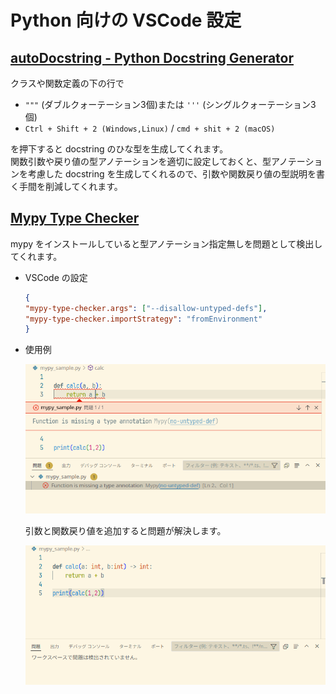 Python 向けの VSCode 設定
===

## [autoDocstring - Python Docstring Generator](https://marketplace.visualstudio.com/items?itemName=njpwerner.autodocstring)

クラスや関数定義の下の行で

- `"""` (ダブルクォーテーション3個)または `'''` (シングルクォーテーション3個)
- `Ctrl + Shift + 2 (Windows,Linux)` / `cmd + shit + 2 (macOS)`

を押下すると docstring のひな型を生成してくれます。  
関数引数や戻り値の型アノテーションを適切に設定しておくと、型アノテーションを考慮した docstring を生成してくれるので、引数や関数戻り値の型説明を書く手間を削減してくれます。


## [Mypy Type Checker](https://marketplace.visualstudio.com/items?itemName=ms-python.mypy-type-checker)

mypy をインストールしていると型アノテーション指定無しを問題として検出してくれます。

- VSCode の設定

    ```json
    {
    "mypy-type-checker.args": ["--disallow-untyped-defs"],
    "mypy-type-checker.importStrategy": "fromEnvironment"
    }
    ```

- 使用例

    ![](./vscode/vscode_mypy1.png)

    引数と関数戻り値を追加すると問題が解決します。

    ![](./vscode/vscode_mypy2.png)
